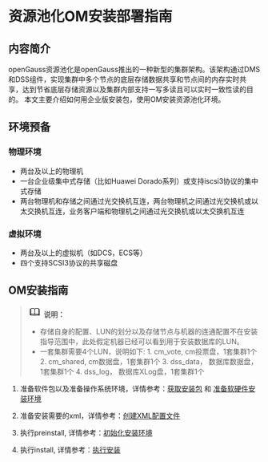# 资源池化OM安装部署指南

## 内容简介

openGauss资源池化是openGauss推出的一种新型的集群架构。该架构通过DMS和DSS组件，实现集群中多个节点的底层存储数据共享和节点间的内存实时共享，达到节省底层存储资源以及集群内部支持一写多读且可以实时一致性读的目的。
本文主要介绍如何用企业版安装包，使用OM安装资源池化环境。

## 环境预备

### 物理环境

- 两台及以上的物理机
- 一台企业级集中式存储（比如Huawei Dorado系列）或支持iscsi3协议的集中式存储
- 两台物理机和存储之间通过光交换机互连，两台物理机之间通过光交换机或以太交换机互连，业务客户端和物理机之间通过光交换机或以太交换机互连

### 虚拟环境

- 两台及以上的虚拟机（如DCS，ECS等）
- 四个支持SCSI3协议的共享磁盘

## OM安装指南
 >![](public_sys-resources/icon-note.png) **说明：**   
  > - 存储自身的配置、LUN的划分以及存储节点与机器的连通配置不在安装指导范围中，此处假定机器已经可以看到用于安装数据库的LUN。
  > - 一套集群需要4个LUN，说明如下:
    1. cm_vote, cm投票盘，1套集群1个
    2. cm_shared, cm数据盘，1套集群1个
    3. dss_data， 数据库数据盘，1套集群1个
    4. dss_log， 数据库XLog盘，1套集群1个

1. 准备软件包以及准备操作系统环境，详情参考：[获取安装包](../GettingStarted/获取安装包.md) 和 [准备软硬件安装环境](../GettingStarted/准备软硬件安装环境.md)

2. 准备安装需要的xml，详情参考：[创建XML配置文件](../InstallationGuide/创建XML配置文件.md)

3. 执行preinstall, 详情参考：[初始化安装环境](../InstallationGuide/初始化安装环境.md)

4. 执行install, 详情参考：[执行安装](../InstallationGuide/执行安装.md)
    
    
